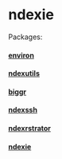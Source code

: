 # ndexie

Packages:
#### [environ](https://github.com/fdrennan/environ)
#### [ndexutils](https://github.com/fdrennan/ndexutils)
#### [biggr](https://github.com/fdrennan/biggr)
#### [ndexssh](https://github.com/fdrennan/ndexssh)
#### [ndexrstrator](https://github.com/fdrennan/ndexrstrator)
#### [ndexie](https://github.com/fdrennan/ndexie)
